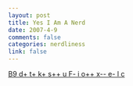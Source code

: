 ```yaml
--- 
layout: post
title: Yes I Am A Nerd
date: 2007-4-9
comments: false
categories: nerdliness
link: false
---
```

<a href="http://leatheregg.com/bloggercode/" title="Blogger Code">B9 d+ t+ k+ s++ u F- i o++ x-- e- l c</a>
